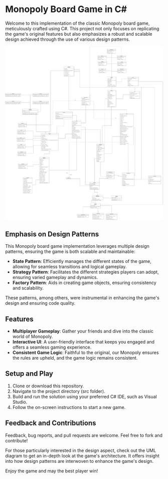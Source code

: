 # Monopoly Board Game in C#

Welcome to this implementation of the classic Monopoly board game, meticulously crafted using C#. This project not only focuses on replicating the game's original features but also emphasizes a robust and scalable design achieved through the use of various design patterns.

![UML Diagram](./img/final-uml.png)

## Emphasis on Design Patterns

This Monopoly board game implementation leverages multiple design patterns, ensuring the game is both scalable and maintainable:

- **State Pattern**: Efficiently manages the different states of the game, allowing for seamless transitions and logical gameplay.
- **Strategy Pattern**: Facilitates the different strategies players can adopt, ensuring varied gameplay and dynamics.
- **Factory Pattern**: Aids in creating game objects, ensuring consistency and scalability.
  
These patterns, among others, were instrumental in enhancing the game's design and ensuring code quality.

## Features

- **Multiplayer Gameplay**: Gather your friends and dive into the classic world of Monopoly.
- **Interactive UI**: A user-friendly interface that keeps you engaged and offers a seamless gaming experience.
- **Consistent Game Logic**: Faithful to the original, our Monopoly ensures the rules are upheld, and the game logic remains consistent.

## Setup and Play

1. Clone or download this repository.
2. Navigate to the project directory (src folder).
3. Build and run the solution using your preferred C# IDE, such as Visual Studio.
4. Follow the on-screen instructions to start a new game.

## Feedback and Contributions

Feedback, bug reports, and pull requests are welcome. Feel free to fork and contribute!

For those particularly interested in the design aspect, check out the UML diagram to get an in-depth look at the game's architecture. It offers insight into how design patterns are interwoven to enhance the game's design.

Enjoy the game and may the best player win!
